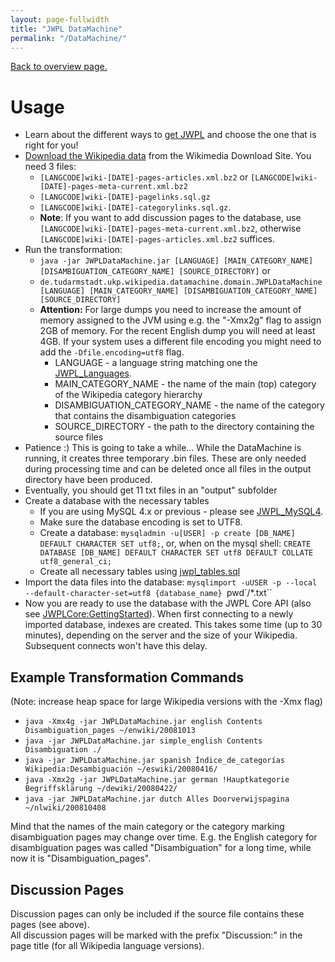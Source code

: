 ```yaml
---
layout: page-fullwidth
title: "JWPL DataMachine"
permalink: "/DataMachine/"
---
```


[Back to overview page.](/dkpro-jwpl/documentation/)

# Usage

  * Learn about the different ways to [get JWPL](/dkpro-jwpl/HowToGetJWPL) and choose the one that is right for you!
  * [Download the Wikipedia data](/dkpro-jwpl/HowToGetWikipediaDumps) from the Wikimedia Download Site. You need 3 files: 
    * `[LANGCODE]wiki-[DATE]-pages-articles.xml.bz2` or `[LANGCODE]wiki-[DATE]-pages-meta-current.xml.bz2`
    * `[LANGCODE]wiki-[DATE]-pagelinks.sql.gz`
    * `[LANGCODE]wiki-[DATE]-categorylinks.sql.gz`. 
    * **Note**: If you want to add discussion pages to the database, use `[LANGCODE]wiki-[DATE]-pages-meta-current.xml.bz2`, otherwise `[LANGCODE]wiki-[DATE]-pages-articles.xml.bz2` suffices.
  * Run the transformation: 
    * `java -jar JWPLDataMachine.jar [LANGUAGE] [MAIN_CATEGORY_NAME] [DISAMBIGUATION_CATEGORY_NAME] [SOURCE_DIRECTORY]` or 
    * `de.tudarmstadt.ukp.wikipedia.datamachine.domain.JWPLDataMachine [LANGUAGE] [MAIN_CATEGORY_NAME] [DISAMBIGUATION_CATEGORY_NAME] [SOURCE_DIRECTORY]`
    * **Attention:** For large dumps you need to increase the amount of memory assigned to the JVM using e.g. the "-Xmx2g" flag to assign 2GB of memory. For the recent English dump you will need at least 4GB. If your system uses a different file encoding you might need to add the `-Dfile.encoding=utf8` flag.
      * LANGUAGE - a language string matching one the [JWPL\_Languages](/dkpro-jwpl/JWPL_Languages).
      * MAIN\_CATEGORY\_NAME - the name of the main (top) category of the Wikipedia category hierarchy
      * DISAMBIGUATION\_CATEGORY\_NAME - the name of the category that contains the disambiguation categories
      * SOURCE\_DIRECTORY - the path to the directory containing the source files
  * Patience :) This is going to take a while... While the DataMachine is running, it creates three temporary .bin files. These are only needed during processing time and can be deleted once all files in the output directory have been produced.
  * Eventually, you should get 11 txt files in an "output" subfolder
  * Create a database with the necessary tables
    * If you are using MySQL 4.x or previous - please see [JWPL\_MySQL4](/dkpro-jwpl/JWPL_MySQL4).
    * Make sure the database encoding is set to UTF8.
    * Create a database: `mysqladmin -u[USER] -p create [DB_NAME] DEFAULT CHARACTER SET utf8;`, or, when on the mysql shell: `CREATE DATABASE [DB_NAME] DEFAULT CHARACTER SET utf8 DEFAULT COLLATE utf8_general_ci;`
    * Create all necessary tables using [jwpl\_tables.sql](https://github.com/dkpro/dkpro-jwpl/blob/master/de.tudarmstadt.ukp.wikipedia.wikimachine/jwpl_tables.sql)
  * Import the data files into the database: `mysqlimport -uUSER -p --local --default-character-set=utf8 {database_name} `pwd`/*.txt``
  * Now you are ready to use the database with the JWPL Core API (also see [JWPLCore:GettingStarted](/dkpro-jwpl/JWPLCore_GettingStarted)). When first connecting to a newly imported database, indexes are created. This takes some time (up to 30 minutes), depending on the server and the size of your Wikipedia. Subsequent connects won't have this delay.

## Example Transformation Commands
(Note: increase heap space for large Wikipedia versions with the -Xmx flag)

  * `java -Xmx4g -jar JWPLDataMachine.jar english Contents Disambiguation_pages ~/enwiki/20081013`
  * `java -jar JWPLDataMachine.jar simple_english Contents Disambiguation ./`
  * `java -jar JWPLDataMachine.jar spanish Índice_de_categorías Wikipedia:Desambiguación ~/eswiki/20080416/`
  * `java -Xmx2g -jar JWPLDataMachine.jar german !Hauptkategorie Begriffsklärung ~/dewiki/20080422/`
  * `java -jar JWPLDataMachine.jar dutch Alles Doorverwijspagina ~/nlwiki/200810408`

Mind that the names of the main category or the category marking disambiguation pages may change over time. E.g. the English category for disambiguation pages was called "Disambiguation" for a long time, while now it is "Disambiguation\_pages".

## Discussion Pages

Discussion pages can only be included if the source file contains these pages (see above).<br />
All discussion pages will be marked with the prefix "Discussion:" in the page title (for all Wikipedia language versions).
